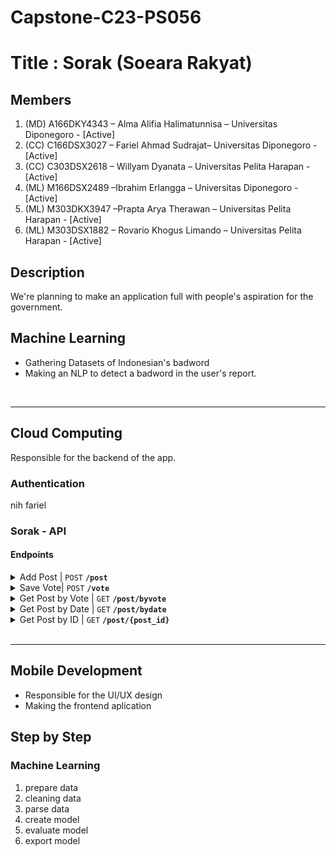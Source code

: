 # Capstone-C23-PS056
# Title : Sorak (Soeara Rakyat)

## <b>Members</b> 
1. (MD) A166DKY4343 – Alma Alifia Halimatunnisa – Universitas Diponegoro - [Active]
2. (CC) C166DSX3027 – Fariel Ahmad Sudrajat– Universitas Diponegoro - [Active]
3. (CC) C303DSX2618 – Willyam Dyanata – Universitas Pelita Harapan - [Active] 
4. (ML) M166DSX2489 –Ibrahim Erlangga – Universitas Diponegoro - [Active]
5. (ML) M303DKX3947 –Prapta Arya Therawan – Universitas Pelita Harapan - [Active]
6. (ML) M303DSX1882 – Rovario Khogus Limando – Universitas Pelita Harapan - [Active]

## Description
We're planning to make an application full with people's aspiration for the government. 


## Machine Learning
- Gathering Datasets of Indonesian's badword
- Making an NLP to detect a badword in the user's report.

<br>

---
## Cloud Computing
Responsible for the backend of the app.

### <b>Authentication</b>
nih fariel

### <b>Sorak - API</b>

#### Endpoints 

<details>
 <summary>Add Post | <code>POST</code> <code><b>/post</b></code></summary>

#### URL

`/post`

#### Method

`POST`

#### Parameters

> | key                   | type     | data type | description |
> | --------------------- | -------- | --------- | ----------- |
> | category                  | required | string       | N/A         |
> | caption                 | required | string    | N/A         |

</details>

<details>
 <summary>Save Vote| <code>POST</code> <code><b>/vote</b></code></summary>

#### URL

`/vote`

#### Method

`POST`

#### Parameters

`user_id, post_id`

 </details>

<details>
 <summary>Get Post by Vote | <code>GET</code> <code><b>/post/byvote</b></code></summary>

#### URL

`/post/byvote`

#### Method

`GET`

#### Parameters

`N/A`

#### Responses

status: `200 OK`

```json
[
    {
        "post_id": "postGAq8cQHTF6",
        "user_id": "user01",
        "category": "aspirasi",
        "caption": "kalau ada yang ribet napa pilih yang gampang",
        "image_url": "aspirasi2023-06-14 11:35:47.com",
        "createdAt": "2023-06-14T04:35:47.000Z",
        "vote": 5
    },
    {
        "post_id": "postiG-MsnM7eD",
        "user_id": "user03",
        "category": "pengaduhan",
        "caption": "Pohon tumbang penyebab banjir ini masih dibiarkan dan tidak ada tindakan dari pemerintah",
        "image_url": "pengaduhan2023-06-14 18:30:33.com",
        "createdAt": "2023-06-14T11:30:33.000Z",
        "vote": 4
    },
    {
        "post_id": "postleK3FuHcbY",
        "user_id": "user02",
        "category": "pengaduhan",
        "caption": "Ini jalan ga ada yang perbaikin udah 10 tahun",
        "image_url": "pengaduhan2023-06-14 18:27:16.com",
        "createdAt": "2023-06-14T11:27:16.000Z",
        "vote": 2
    }
]
```

</details>

<details>
 <summary>Get Post by Date | <code>GET</code> <code><b>/post/bydate</b></code></summary>

#### URL

`/post/bydate`

#### Method

`GET`

#### Parameters

`N/A`

#### Responses

status: `200 OK`

```json
[
    {
        "post_id": "postiG-MsnM7eD",
        "user_id": "user03",
        "category": "pengaduhan",
        "caption": "Pohon tumbang penyebab banjir ini masih dibiarkan dan tidak ada tindakan dari pemerintah",
        "image_url": "pengaduhan2023-06-14 18:30:33.com",
        "createdAt": "2023-06-14T11:30:33.000Z",
        "vote": 4
    },
    {
        "post_id": "postleK3FuHcbY",
        "user_id": "user02",
        "category": "pengaduhan",
        "caption": "Ini jalan ga ada yang perbaikin udah 10 tahun",
        "image_url": "pengaduhan2023-06-14 18:27:16.com",
        "createdAt": "2023-06-14T11:27:16.000Z",
        "vote": 2
    },
    {
        "post_id": "postGAq8cQHTF6",
        "user_id": "user01",
        "category": "aspirasi",
        "caption": "kalau ada yang ribet napa pilih yang gampang",
        "image_url": "aspirasi2023-06-14 11:35:47.com",
        "createdAt": "2023-06-14T04:35:47.000Z",
        "vote": 5
    }
]
```

</details>

<details>
 <summary>Get Post by ID | <code>GET</code> <code><b>/post/{post_id}</b></code></summary>

#### URL

`/post/{post_id}`

#### Method

`GET`

#### Parameters

`post_id`

#### Responses

status: `200 OK`

```json
{
    "post": {
        "post_id": "postGAq8cQHTF6",
        "user_id": "user01",
        "category": "aspirasi",
        "caption": "kalau ada yang ribet napa pilih yang gampang",
        "image_url": "aspirasi2023-06-14 11:35:47.com",
        "createdAt": "2023-06-14T04:35:47.000Z",
        "vote": 5
    }
}
```

</details><br>

---

## Mobile Development
- Responsible for the UI/UX design
- Making the frontend aplication

## Step by Step

### Machine Learning
1. prepare data
2. cleaning data
3. parse data
4. create model
5. evaluate model
6. export model
